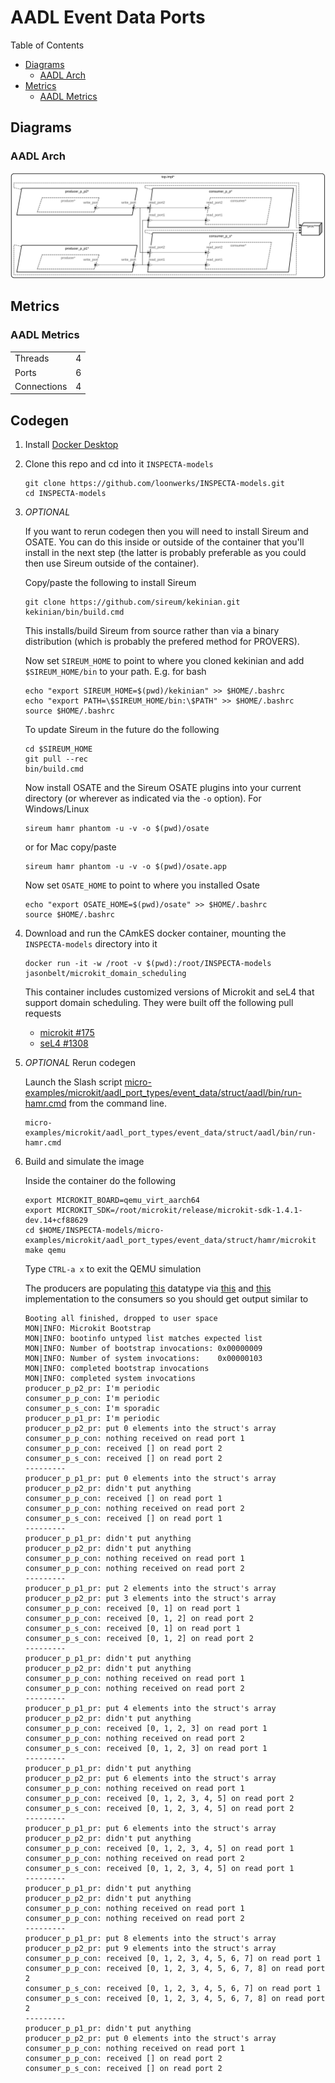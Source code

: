 # AADL Event Data Ports

 Table of Contents
  * [Diagrams](#diagrams)
    * [AADL Arch](#aadl-arch)
  * [Metrics](#metrics)
    * [AADL Metrics](#aadl-metrics)

## Diagrams
### AADL Arch
![AADL Arch](aadl/diagrams/arch.svg)

## Metrics
### AADL Metrics
| | |
|--|--|
|Threads|4|
|Ports|6|
|Connections|4|


## Codegen

1. Install [Docker Desktop](https://www.docker.com/products/docker-desktop/)

1. Clone this repo and cd into it ``INSPECTA-models``

   ```
   git clone https://github.com/loonwerks/INSPECTA-models.git
   cd INSPECTA-models
   ```

1. *OPTIONAL*

    If you want to rerun codegen then you will need to install Sireum
    and OSATE.  You can do this inside or outside of the container that you'll install in the next step (the latter is probably preferable as you could then use Sireum outside of the container).

    Copy/paste the following to install Sireum
    ```
    git clone https://github.com/sireum/kekinian.git
    kekinian/bin/build.cmd
    ```

    This installs/build Sireum from source rather than via a binary distribution (which is probably the prefered method for PROVERS).  

    Now set ``SIREUM_HOME`` to point to where you cloned kekinian and add ``$SIREUM_HOME/bin`` to your path.  E.g. for bash

    ```
    echo "export SIREUM_HOME=$(pwd)/kekinian" >> $HOME/.bashrc
    echo "export PATH=\$SIREUM_HOME/bin:\$PATH" >> $HOME/.bashrc
    source $HOME/.bashrc
    ```

    To update Sireum in the future do the following
    ```
    cd $SIREUM_HOME
    git pull --rec
    bin/build.cmd
    ```


    Now install OSATE and the Sireum OSATE plugins into your current directory (or wherever as indicated via the ``-o`` option).  For Windows/Linux 

    ```
    sireum hamr phantom -u -v -o $(pwd)/osate
    ```

    or for Mac copy/paste
    ```
    sireum hamr phantom -u -v -o $(pwd)/osate.app
    ```

    Now set ``OSATE_HOME`` to point to where you installed Osate

    ```
    echo "export OSATE_HOME=$(pwd)/osate" >> $HOME/.bashrc
    source $HOME/.bashrc
    ```

1. Download and run the CAmkES docker container, mounting the ``INSPECTA-models`` directory into it

   ```
   docker run -it -w /root -v $(pwd):/root/INSPECTA-models jasonbelt/microkit_domain_scheduling
   ```

   This container includes customized versions of Microkit and seL4 that support domain scheduling.  They were built off the following pull requests

   - [microkit #175](https://github.com/seL4/microkit/pull/175)
   - [seL4 #1308](https://github.com/seL4/seL4/pull/1308)

1. *OPTIONAL* Rerun codegen
   
    Launch the Slash script [micro-examples/microkit/aadl_port_types/event_data/struct/aadl/bin/run-hamr.cmd](aadl/bin/run-hamr.cmd) from the command line.  

   ```
   micro-examples/microkit/aadl_port_types/event_data/struct/aadl/bin/run-hamr.cmd
   ```

1. Build and simulate the image

    Inside the container do the following

    ```
    export MICROKIT_BOARD=qemu_virt_aarch64
    export MICROKIT_SDK=/root/microkit/release/microkit-sdk-1.4.1-dev.14+cf88629
    cd $HOME/INSPECTA-models/micro-examples/microkit/aadl_port_types/event_data/struct/hamr/microkit
    make qemu
    ```

    Type ``CTRL-a x`` to exit the QEMU simulation

    The producers are populating [this](aadl/event_data_2_prod_2_cons.aadl#L25-L29) datatype via [this](hamr/microkit/components/producer_p_p1_producer/src/producer_p_p1_producer_user.c#L10-L24) and [this](hamr/microkit/components/producer_p_p2_producer/src/producer_p_p2_producer_user.c#L10-L23) implementation to the consumers so you should get output similar to

    ```
    Booting all finished, dropped to user space
    MON|INFO: Microkit Bootstrap
    MON|INFO: bootinfo untyped list matches expected list
    MON|INFO: Number of bootstrap invocations: 0x00000009
    MON|INFO: Number of system invocations:    0x00000103
    MON|INFO: completed bootstrap invocations
    MON|INFO: completed system invocations
    producer_p_p2_pr: I'm periodic
    consumer_p_p_con: I'm periodic
    consumer_p_s_con: I'm sporadic
    producer_p_p1_pr: I'm periodic
    producer_p_p2_pr: put 0 elements into the struct's array
    consumer_p_p_con: nothing received on read port 1
    consumer_p_p_con: received [] on read port 2
    consumer_p_s_con: received [] on read port 2
    ---------
    producer_p_p1_pr: put 0 elements into the struct's array
    producer_p_p2_pr: didn't put anything
    consumer_p_p_con: received [] on read port 1
    consumer_p_p_con: nothing received on read port 2
    consumer_p_s_con: received [] on read port 1
    ---------
    producer_p_p1_pr: didn't put anything
    producer_p_p2_pr: didn't put anything
    consumer_p_p_con: nothing received on read port 1
    consumer_p_p_con: nothing received on read port 2
    ---------
    producer_p_p1_pr: put 2 elements into the struct's array
    producer_p_p2_pr: put 3 elements into the struct's array
    consumer_p_p_con: received [0, 1] on read port 1
    consumer_p_p_con: received [0, 1, 2] on read port 2
    consumer_p_s_con: received [0, 1] on read port 1
    consumer_p_s_con: received [0, 1, 2] on read port 2
    ---------
    producer_p_p1_pr: didn't put anything
    producer_p_p2_pr: didn't put anything
    consumer_p_p_con: nothing received on read port 1
    consumer_p_p_con: nothing received on read port 2
    ---------
    producer_p_p1_pr: put 4 elements into the struct's array
    producer_p_p2_pr: didn't put anything
    consumer_p_p_con: received [0, 1, 2, 3] on read port 1
    consumer_p_p_con: nothing received on read port 2
    consumer_p_s_con: received [0, 1, 2, 3] on read port 1
    ---------
    producer_p_p1_pr: didn't put anything
    producer_p_p2_pr: put 6 elements into the struct's array
    consumer_p_p_con: nothing received on read port 1
    consumer_p_p_con: received [0, 1, 2, 3, 4, 5] on read port 2
    consumer_p_s_con: received [0, 1, 2, 3, 4, 5] on read port 2
    ---------
    producer_p_p1_pr: put 6 elements into the struct's array
    producer_p_p2_pr: didn't put anything
    consumer_p_p_con: received [0, 1, 2, 3, 4, 5] on read port 1
    consumer_p_p_con: nothing received on read port 2
    consumer_p_s_con: received [0, 1, 2, 3, 4, 5] on read port 1
    ---------
    producer_p_p1_pr: didn't put anything
    producer_p_p2_pr: didn't put anything
    consumer_p_p_con: nothing received on read port 1
    consumer_p_p_con: nothing received on read port 2
    ---------
    producer_p_p1_pr: put 8 elements into the struct's array
    producer_p_p2_pr: put 9 elements into the struct's array
    consumer_p_p_con: received [0, 1, 2, 3, 4, 5, 6, 7] on read port 1
    consumer_p_p_con: received [0, 1, 2, 3, 4, 5, 6, 7, 8] on read port 2
    consumer_p_s_con: received [0, 1, 2, 3, 4, 5, 6, 7] on read port 1
    consumer_p_s_con: received [0, 1, 2, 3, 4, 5, 6, 7, 8] on read port 2
    ---------
    producer_p_p1_pr: didn't put anything
    producer_p_p2_pr: put 0 elements into the struct's array
    consumer_p_p_con: nothing received on read port 1
    consumer_p_p_con: received [] on read port 2
    consumer_p_s_con: received [] on read port 2
    ```